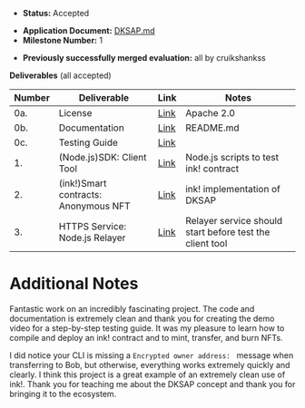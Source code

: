 - **Status:** Accepted
* **Application Document:** [DKSAP.md](https://github.com/w3f/Grants-Program/blob/master/applications/DKSAP.md)
* **Milestone Number:** 1
- **Previously successfully merged evaluation:** all by cruikshankss

**Deliverables** (all accepted)

| Number | Deliverable                          | Link                                                                                    | Notes                                                        |
| ------ | ------------------------------------ | --------------------------------------------------------------------------------------- | ------------------------------------------------------------ |
| 0a.    | License                              | [Link](https://github.com/GreenLemonProtocol/dksap-polkadot/blob/main/LICENSE)          | Apache 2.0                                             
| 0b.    | Documentation                        | [Link](https://github.com/GreenLemonProtocol/dksap-polkadot/blob/main/README.md)        | README.md       
| 0c.    | Testing Guide                        | [Link](https://github.com/GreenLemonProtocol/dksap-polkadot/blob/main/README.md)        |                           
| 1.     | (Node.js)SDK: Client Tool            | [Link](https://github.com/GreenLemonProtocol/dksap-polkadot/tree/main/client)           | Node.js scripts to test ink! contract
| 2.     | (ink!)Smart contracts: Anonymous NFT	| [Link](https://github.com/GreenLemonProtocol/dksap-polkadot/blob/main/erc721/lib.rs)    | ink! implementation of DKSAP
| 3.     | HTTPS Service: Node.js Relayer	      | [Link](https://github.com/GreenLemonProtocol/dksap-polkadot/blob/main/relayer/index.js) | Relayer service should start before test the client tool

# Additional Notes

Fantastic work on an incredibly fascinating project. The code and documentation is extremely clean and thank you for creating the demo video for a step-by-step testing guide. It was my pleasure to learn how to compile and deploy an ink! contract and to mint, transfer, and burn NFTs. 

I did notice your CLI is missing a `Encrypted owner address: ` message when transferring to Bob, but otherwise, everything works extremely quickly and clearly. I think this project is a great example of an extremely clean use of ink!. Thank you for teaching me about the DKSAP concept and thank you for bringing it to the ecosystem.
